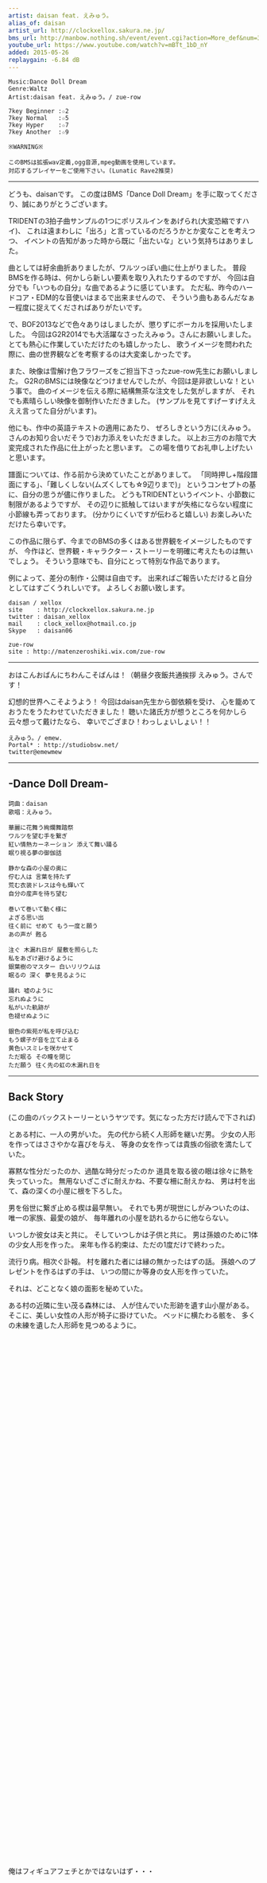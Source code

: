 ```yaml
---
artist: daisan feat. えみゅう。
alias_of: daisan
artist_url: http://clockxellox.sakura.ne.jp/
bms_url: http://manbow.nothing.sh/event/event.cgi?action=More_def&num=30&event=98
youtube_url: https://www.youtube.com/watch?v=mBTt_1bD_nY
added: 2015-05-26
replaygain: -6.84 dB
---
```


    Music:Dance Doll Dream
    Genre:Waltz
    Artist:daisan feat. えみゅう。/ zue-row

    7key Beginner :☆2
    7key Normal   :☆5
    7key Hyper    :☆7
    7key Another  :☆9

    ※WARNING※

    このBMSは拡張wav定義,ogg音源,mpeg動画を使用しています。
    対応するプレイヤーをご使用下さい。(Lunatic Rave2推奨)

---

どうも、daisanです。
この度はBMS「Dance Doll Dream」を手に取ってくださり、誠にありがとうございます。

 TRIDENTの3拍子曲サンプルの1つにポリスルインをあげられ(大変恐縮ですハイ)、
これは遠まわしに「出ろ」と言っているのだろうかとか変なことを考えつつ、
イベントの告知があった時から既に「出たいな」という気持ちはありました。

曲としては紆余曲折ありましたが、ワルツっぽい曲に仕上がりました。
普段BMSを作る時は、何かしら新しい要素を取り入れたりするのですが、
今回は自分でも「いつもの自分」な曲であるように感じています。
ただ私、昨今のハードコア・EDM的な音使いはまるで出来ませんので、
そういう曲もあるんだなぁー程度に捉えてくださればありがたいです。

で、BOF2013などで色々ありはしましたが、懲りずにボーカルを採用いたしました。
今回はG2R2014でも大活躍なさったえみゅう。さんにお願いしました。
とても熱心に作業していただけたのも嬉しかったし、
歌うイメージを問われた際に、曲の世界観などを考察するのは大変楽しかったです。

また、映像は雪解け色フラワーズをご担当下さったzue-row先生にお願いしました。
G2RのBMSには映像などつけませんでしたが、今回は是非欲しいな！という事で。
曲のイメージを伝える際に結構無茶な注文をした気がしますが、
それでも素晴らしい映像を御制作いただきました。
(サンプルを見てすげーすげええええ言ってた自分がいます)。

他にも、作中の英語テキストの適用にあたり、
ぜろしきという方に(えみゅう。さんのお知り合いだそうで)お力添えをいただきました。
以上お三方のお陰で大変完成された作品に仕上がったと思います。
この場を借りてお礼申し上げたいと思います。

譜面については、作る前から決めていたことがありまして。
「同時押し+階段譜面にする」、「難しくしない(ムズくしても☆9辺りまで)」
というコンセプトの基に、自分の思うが儘に作りました。
どうもTRIDENTというイベント、小節数に制限があるようですが、
その辺りに抵触してはいますが失格にならない程度に小節線も弄っております。
(分かりにくいですが伝わると嬉しい)
お楽しみいただけたら幸いです。

この作品に限らず、今までのBMSの多くはある世界観をイメージしたものですが、
今作ほど、世界観・キャラクター・ストーリーを明確に考えたものは無いでしょう。
そういう意味でも、自分にとって特別な作品であります。

例によって、差分の制作・公開は自由です。
出来ればご報告いただけると自分としてはすごくうれしいです。
よろしくお願い致します。

    daisan / xellox
    site	: http://clockxellox.sakura.ne.jp
    twitter	: daisan_xellox
    mail	: clock_xellox@hotmail.co.jp
    Skype	: daisan06

    zue-row
    site : http://matenzeroshiki.wix.com/zue-row


---

おはこんおばんにちわんこそばんは！（朝昼夕夜飯共通挨拶
えみゅう。さんです！

幻想的世界へこそようよう！
今回はdaisan先生から御依頼を受け、
心を籠めておうたをうたわせていただきました！
聴いた諸氏方が想うところを何かしら云々想って戴けたなら、
幸いでござまひ！わっしょいしょい！！


    えみゅう。/ emew.
    Portal* : http://studiobsw.net/
    twitter@emewmew


---

## -Dance Doll Dream-

    詞曲：daisan
    歌唱：えみゅう。

    華麗に花舞う絢爛舞踏祭
    ワルツを望む手を繋ぎ
    紅い情熱カーネーション 添えて舞い踊る
    眠り視る夢の御伽話

    静かな森の小屋の奥に
    佇む人は 言葉を持たず
    荒む衣装ドレスは今も輝いて
    自分の産声を待ち望む

    巻いて巻いて動く様に
    よぎる思い出
    往く前に せめて もう一度と願う
    あの声が 甦る

    注ぐ 木漏れ日が 屋敷を照らした
    私をあざけ避けるように
    銀葉樹のマスター 白いリリウムは
    眠るの 深く 夢を見るように

    踊れ 嘘のように
    忘れぬように
    私がいた軌跡が
    色褪せぬように

    銀色の紫苑が私を呼び込む
    もう螺子が音を立て止まる
    黄色いスミレを咲かせて
    ただ眠る その瞳を閉じ
    ただ願う 往く先の虹の木漏れ日を

---

## Back Story

(この曲のバックストーリーというヤツです。気になった方だけ読んで下されば)

とある村に、一人の男がいた。
先の代から続く人形師を継いだ男。
少女の人形を作ってはささやかな喜びを与え、
等身の女を作っては貴族の俗欲を満たしていた。

寡黙な性分だったのか、過酷な時分だったのか
道具を取る彼の眼は徐々に熱を失っていった。
無用ないざこざに耐えかね、不要な柵に耐えかね、
男は村を出て、森の深くの小屋に根を下ろした。

男を俗世に繋ぎ止める楔は最早無い。
それでも男が現世にしがみついたのは、
唯一の家族、最愛の娘が、
毎年離れの小屋を訪れるからに他ならない。

いつしか彼女は夫と共に。
そしていつしかは子供と共に。
男は孫娘のために1体の少女人形を作った。
来年も作る約束は、ただの1度だけで終わった。

流行り病。相次ぐ訃報。
村を離れた者には縁の無かったはずの話。
孫娘へのプレゼントを作るはずの手は、
いつの間にか等身の女人形を作っていた。

それは、どことなく娘の面影を秘めていた。

ある村の近隣に生い茂る森林には、
人が住んでいた形跡を遺す山小屋がある。
そこに、美しい女性の人形が椅子に掛けていた。
ベッドに横たわる骸を、
多くの未練を遺した人形師を見つめるように。

```












































































```

俺はフィギュアフェチとかではないはず・・・
